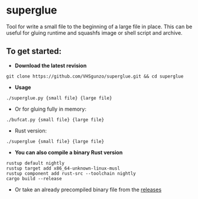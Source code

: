 # superglue
Tool for write a small file to the beginning of a large file in place.
This can be useful for gluing runtime and squashfs image or shell script and archive.

## To get started:
* **Download the latest revision**
```
git clone https://github.com/VHSgunzo/superglue.git && cd superglue
```
* **Usage**
```
./superglue.py {small file} {large file}
```
* Or for gluing fully in memory:
```
./bufcat.py {small file} {large file}
```

* Rust version:
```
./superglue {small file} {large file}
```

* **You can also compile a binary Rust version**
```
rustup default nightly
rustup target add x86_64-unknown-linux-musl
rustup component add rust-src --toolchain nightly
cargo build --release
```
* Or take an already precompiled binary file from the [releases](https://github.com/VHSgunzo/superglue/releases)
